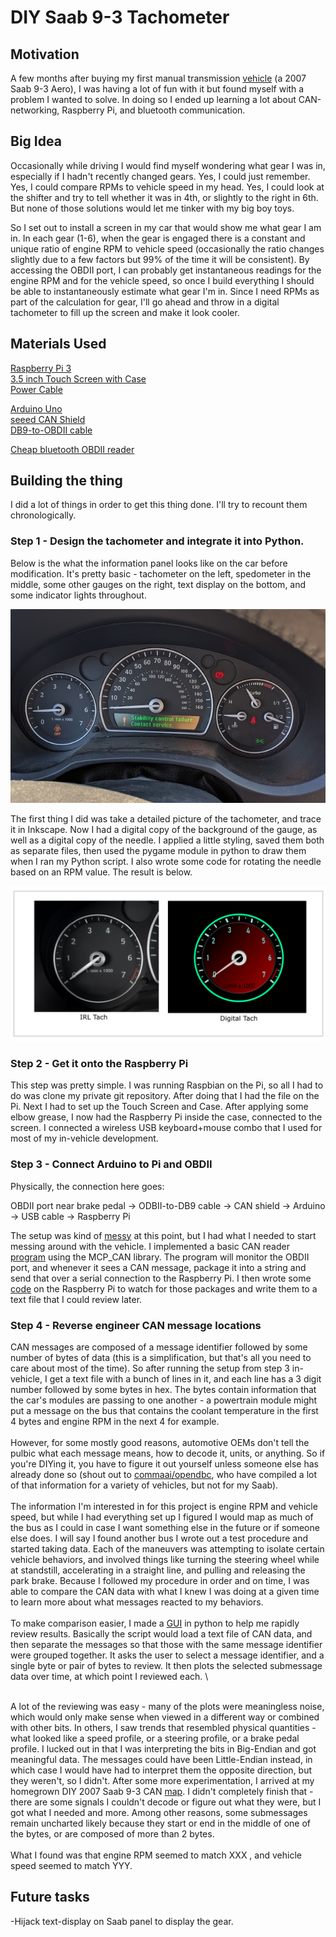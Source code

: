 # DIY Saab 9-3 Tachometer

## Motivation
A few months after buying my first manual transmission [vehicle](/images/saab_exterior.jpg) (a 2007 Saab 9-3 Aero), I was having a lot of fun with it but found myself with a problem I wanted to solve. In doing so I ended up learning a lot about CAN-networking, Raspberry Pi, and bluetooth communication.

## Big Idea
Occasionally while driving I would find myself wondering what gear I was in, especially if I hadn't recently changed gears. Yes, I could just remember. Yes, I could compare RPMs to vehicle speed in my head. Yes, I could look at the shifter and try to tell whether it was in 4th, or slightly to the right in 6th. But none of those solutions would let me tinker with my big boy toys.

So I set out to install a screen in my car that would show me what gear I am in. In each gear (1-6), when the gear is engaged there is a constant and unique ratio of engine RPM to vehicle speed (occasionally the ratio changes slightly due to a few factors but 99% of the time it will be consistent). By accessing the OBDII port, I can probably get instantaneous readings for the engine RPM and for the vehicle speed, so once I build everything I should be able to instantaneously estimate what gear I'm in. Since I need RPMs as part of the calculation for gear, I'll go ahead and throw in a digital tachometer to fill up the screen and make it look cooler.

## Materials Used
[Raspberry Pi 3](https://www.amazon.com/gp/product/B01MT4EA4D/ref=ppx_yo_dt_b_search_asin_title?ie=UTF8&psc=1)  
[3.5 inch Touch Screen with Case](https://www.amazon.com/gp/product/B07N38B86S/ref=ppx_yo_dt_b_asin_title_o04_s00?ie=UTF8&psc=1)  
[Power Cable](https://www.amazon.com/gp/product/B01N336XEU/ref=ppx_yo_dt_b_search_asin_title?ie=UTF8&psc=1)  
  
[Arduino Uno](https://www.amazon.com/Development-Microcontroller-ATmega328-ATMEGA16U2-Original/dp/B07R1H4BKK/ref=sr_1_6?keywords=arduino+uno&qid=1570579265&s=electronics&sr=1-6)  
[seeed CAN Shield](https://www.amazon.com/gp/product/B076DSQFXH/ref=ppx_yo_dt_b_asin_title_o04_s01?ie=UTF8&psc=1)  
[DB9-to-OBDII cable](https://www.amazon.com/gp/product/B01ETRINYO/ref=ppx_yo_dt_b_asin_title_o04_s01?ie=UTF8&psc=1)  

[Cheap bluetooth OBDII reader](https://www.amazon.com/gp/product/B01BY2CK32/ref=ppx_yo_dt_b_search_asin_title?ie=UTF8&psc=1)

## Building the thing
I did a lot of things in order to get this thing done. I'll try to recount them chronologically.

### Step 1 - Design the tachometer and integrate it into Python.
Below is the what the information panel looks like on the car before modification. It's pretty basic - tachometer on the left, spedometer in the middle, some other gauges on the right, text display on the bottom, and some indicator lights throughout. 

![Sometimes shit happens.](/images/saab_dash.jpg)

The first thing I did was take a detailed picture of the tachometer, and trace it in Inkscape. Now I had a digital copy of the background of the gauge, as well as a digital copy of the needle. I applied a little styling, saved them both as separate files, then used the pygame module in python to draw them when I ran my Python script. I also wrote some code for rotating the needle based on an RPM value. The result is below.

![before and after.](/images/tach_compare.png)

### Step 2 - Get it onto the Raspberry Pi
This step was pretty simple. I was running Raspbian on the Pi, so all I had to do was clone my private git repository. After doing that I had the file on the Pi. Next I had to set up the Touch Screen and Case. After applying some elbow grease, I now had the Raspberry Pi inside the case, connected to the screen. I connected a wireless USB keyboard+mouse combo that I used for most of my in-vehicle development.

### Step 3 - Connect Arduino to Pi and OBDII 
Physically, the connection here goes:

OBDII port near brake pedal -> ODBII-to-DB9 cable -> CAN shield -> Arduino -> USB cable -> Raspberry Pi

The setup was kind of [messy](/videos/messy.gif) at this point, but I had what I needed to start messing around with the vehicle. I implemented a basic CAN reader [program](/code/CAN_reader/can_read.ino) using the MCP_CAN library. The program will monitor the OBDII port, and whenever it sees a CAN message, package it into a string and send that over a serial connection to the Raspberry Pi. I then wrote some [code](/code/CAN_reader/write_can_data_to_file.py) on the Raspberry Pi to watch for those packages and write them to a text file that I could review later.

### Step 4 - Reverse engineer CAN message locations
CAN messages are composed of a message identifier followed by some number of bytes of data (this is a simplification, but that's all you need to care about most of the time). So after running the setup from step 3 in-vehicle, I get a text file with a bunch of lines in it, and each line has a 3 digit number followed by some bytes in hex. The bytes contain information that the car's modules are passing to one another - a powertrain module might put a message on the bus that contains the coolant temperature in the first 4 bytes and engine RPM in the next 4 for example.
\
\
However, for some mostly good reasons, automotive OEMs don't tell the pulbic what each message means, how to decode it, units, or anything. So if you're DIYing it, you have to figure it out yourself unless someone else has already done so (shout out to [commaai/opendbc](https://github.com/commaai/opendbc), who have compiled a lot of that information for a variety of vehicles, but not for my Saab). 
\
\
The information I'm interested in for this project is engine RPM and vehicle speed, but while I had everything set up I figured I would map as much of the bus as I could in case I want something else in the future or if someone else does. I will say I found another bus I wrote out a test procedure and started taking data. Each of the maneuvers was attempting to isolate certain vehicle behaviors, and involved things like turning the steering wheel while at standstill, accelerating in a straight line, and pulling and releasing the park brake. Because I followed my procedure in order and on time, I was able to compare the CAN data with what I knew I was doing at a given time to learn more about what messages reacted to my behaviors.
\
\
To make comparison easier, I made a [GUI](/code/reverse_engineering.py) in python to help me rapidly review results. Basically the script would load a text file of CAN data, and then separate the messages so that those with the same message identifier were grouped together. It asks the user to select a message identifier, and a single byte or pair of bytes to review. It then plots the selected submessage data over time, at which point I reviewed each.
\

\
A lot of the reviewing was easy - many of the plots were meaningless noise, which would only make sense when viewed in a different way or combined with other bits. In others, I saw trends that resembled physical quantities - what looked like a speed profile, or a steering profile, or a brake pedal profile. I lucked out in that I was interpreting the bits in Big-Endian and got meaningful data. The messages could have been Little-Endian instead, in which case I would have had to interpret them the opposite direction, but they weren't, so I didn't. After some more experimentation, I arrived at my homegrown DIY 2007 Saab 9-3 CAN [map](/linktomap). I didn't completely finish that - there are some signals I couldn't decode or figure out what they were, but I got what I needed and more. Among other reasons, some submessages remain uncharted likely because they start or end in the middle of one of the bytes, or are composed of more than 2 bytes. 
\
\
What I found was that engine RPM seemed to match XXX , and vehicle speed seemed to match YYY. 


## Future tasks
-Hijack text-display on Saab panel to display the gear.
